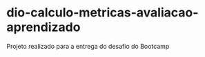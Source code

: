 # dio-calculo-metricas-avaliacao-aprendizado
Projeto realizado para a entrega do desafio do Bootcamp 
